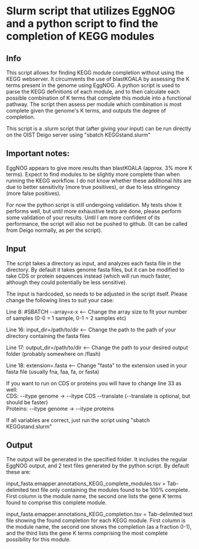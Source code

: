 # Slurm script that utilizes EggNOG and a python script to find the completion of KEGG modules
## Info
This script allows for finding KEGG module completion without using the KEGG webserver. It circumvents
the use of blastKOALA by assessing the K terms present in the genome using EggNOG. A python script is used
to parse the KEGG definitions of each module, and to then calculate each possible combination of K terms 
that complete this module into a functional pathway. The script then assess per module which combination 
is most complete given the genome's K terms, and outputs the degree of completion. 

This script is a .slurm script that (after giving your input) can be run directly on the OIST Deigo server 
using "sbatch KEGGstand.slurm"

## Important notes: 
EggNOG appears to give more results than blastKOALA (approx. 3% more K terms). Expect to find modules to be 
slightly more complete than when running the KEGG workflow. I do not know whether these additional hits are 
due to better sensitivity (more true positives), or due to less stringency (more false positives).

For now the python script is still undergoing validation. My tests show it performs well, but until more
exhaustive tests are done, please perform some validation of your results. Until I am more confident of its
performance, the script will also not be pushed to github. (It can be called from Deigo normally, as per the script). 

## Input
The script takes a directory as input, and analyzes each fasta file in the directory. By default it takes genome 
fasta files, but it can be modified to take CDS or protein sequences instead (which will run much faster, although they could
potentially be less sensitive). 

The input is hardcoded, so needs to be adjusted in the script itself.
Please change the following lines to suit your case:

Line 8: #SBATCH --array=x-x <-- Change the array size to fit your number of samples (0-0 = 1 sample, 0-1 = 2 samples etc)

Line 16: input_dir=/path/to/dir <-- Change the path to the path of your directory containing the fasta files

Line 17: output_dir=/path/to/dir <-- Change the path to your desired output folder (probably somewhere on /flash)

Line 18: extension=.fasta <-- Change "fasta" to the extension used in your fasta file (usually fna, faa, fa, or fasta)

If you want to run on CDS or proteins you will have to change line 33 as well:<br/>
CDS: --itype genome -> --itype CDS --translate (--translate is optional, but should be faster)<br/>
Proteins: --itype genome -> --itype proteins 

If all variables are correct, just run the script using "sbatch KEGGstand.slurm"

## Output
The output will be generated in the specified folder. It includes the regular EggNOG output, and 2 text files generated by 
the python script. By default these are:

input_fasta.emapper.annotations_KEGG_complete_modules.tsv = Tab-delimited text file only containing the modules found to be 
100% complete. First column is the module name, the second one lists the gene K terms found to comprise this complete module. 

input_fasta.emapper.annotations_KEGG_completion.tsv = Tab-delimited text file showing the found completion for each KEGG
module. First column is the module name, the second one shows the completion (as a fraction 0-1), and the third lists the gene 
K terms comprising the most complete possibility for this module. 
